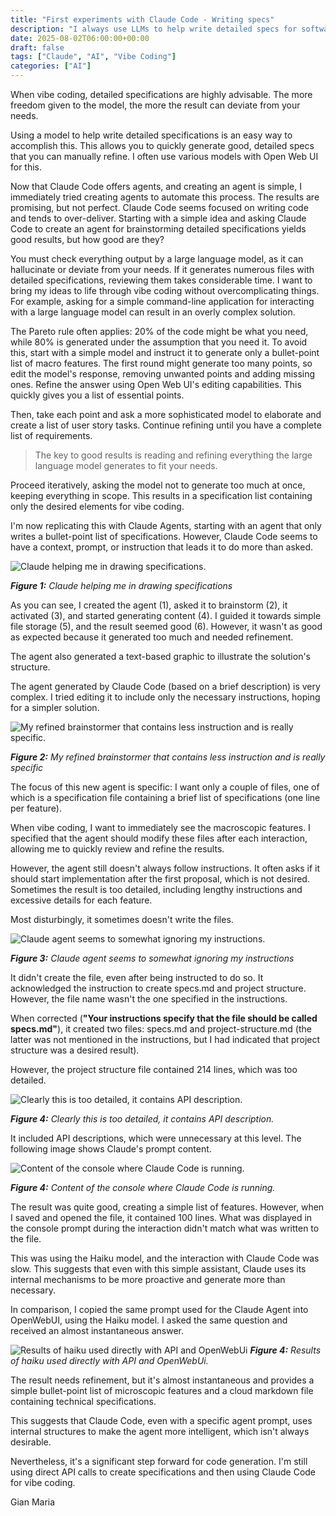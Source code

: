 ```yaml
---
title: "First experiments with Claude Code - Writing specs"
description: "I always use LLMs to help write detailed specs for software I want to create, especially when vibe coding. Claude Code seems promising for creating agents to automate this process."
date: 2025-08-02T06:00:00+00:00
draft: false
tags: ["Claude", "AI", "Vibe Coding"]
categories: ["AI"]
---
```


When vibe coding, detailed specifications are highly advisable. The more freedom given to the model, the more the result can deviate from your needs.

Using a model to help write detailed specifications is an easy way to accomplish this. This allows you to quickly generate good, detailed specs that you can manually refine. I often use various models with Open Web UI for this.

Now that Claude Code offers agents, and creating an agent is simple, I immediately tried creating agents to automate this process. The results are promising, but not perfect. Claude Code seems focused on writing code and tends to over-deliver. Starting with a simple idea and asking Claude Code to create an agent for brainstorming detailed specifications yields good results, but how good are they?

You must check everything output by a large language model, as it can hallucinate or deviate from your needs. If it generates numerous files with detailed specifications, reviewing them takes considerable time. I want to bring my ideas to life through vibe coding without overcomplicating things. For example, asking for a simple command-line application for interacting with a large language model can result in an overly complex solution.

The Pareto rule often applies: 20% of the code might be what you need, while 80% is generated under the assumption that you need it. To avoid this, start with a simple model and instruct it to generate only a bullet-point list of macro features. The first round might generate too many points, so edit the model's response, removing unwanted points and adding missing ones. Refine the answer using Open Web UI's editing capabilities. This quickly gives you a list of essential points.

Then, take each point and ask a more sophisticated model to elaborate and create a list of user story tasks. Continue refining until you have a complete list of requirements.

> The key to good results is reading and refining everything the large language model generates to fit your needs.

Proceed iteratively, asking the model not to generate too much at once, keeping everything in scope. This results in a specification list containing only the desired elements for vibe coding.

I'm now replicating this with Claude Agents, starting with an agent that only writes a bullet-point list of specifications. However, Claude Code seems to have a context, prompt, or instruction that leads it to do more than asked.

![Claude helping me in drawing specifications.](../images/claude-first-interaction.png)

***Figure 1:*** *Claude helping me in drawing specifications*

As you can see, I created the agent (1), asked it to brainstorm (2), it activated (3), and started generating content (4). I guided it towards simple file storage (5), and the result seemed good (6). However, it wasn't as good as expected because it generated too much and needed refinement.

The agent also generated a text-based graphic to illustrate the solution's structure.

The agent generated by Claude Code (based on a brief description) is very complex. I tried editing it to include only the necessary instructions, hoping for a simpler solution.

![My refined brainstormer that contains less instruction and is really specific.](../images/claude-refined-agent.png)

***Figure 2:*** *My refined brainstormer that contains less instruction and is really specific*

The focus of this new agent is specific: I want only a couple of files, one of which is a specification file containing a brief list of specifications (one line per feature).

When vibe coding, I want to immediately see the macroscopic features. I specified that the agent should modify these files after each interaction, allowing me to quickly review and refine the results.

However, the agent still doesn't always follow instructions. It often asks if it should start implementation after the first proposal, which is not desired. Sometimes the result is too detailed, including lengthy instructions and excessive details for each feature.

Most disturbingly, it sometimes doesn't write the files.

![Claude agent seems to somewhat ignoring my instructions.](../images/claude-not-following-instructions.png)

***Figure 3:*** *Claude agent seems to somewhat ignoring my instructions*

It didn't create the file, even after being instructed to do so. It acknowledged the instruction to create specs.md and project structure. However, the file name wasn't the one specified in the instructions.

When corrected (**"Your instructions specify that the file should be called specs.md"**), it created two files: specs.md and project-structure.md (the latter was not mentioned in the instructions, but I had indicated that project structure was a desired result).

However, the project structure file contained 214 lines, which was too detailed.

![Clearly this is too detailed, it contains API description.](../images/claude-overspecification.png)

***Figure 4:*** *Clearly this is too detailed, it contains API description.*

It included API descriptions, which were unnecessary at this level. The following image shows Claude's prompt content.

![Content of the console where Claude Code is running.](../images/claude-prompt-content.png)

***Figure 4:*** *Content of the console where Claude Code is running.*

The result was quite good, creating a simple list of features. However, when I saved and opened the file, it contained 100 lines. What was displayed in the console prompt during the interaction didn't match what was written to the file.

This was using the Haiku model, and the interaction with Claude Code was slow. This suggests that even with this simple assistant, Claude uses its internal mechanisms to be more proactive and generate more than necessary.

In comparison, I copied the same prompt used for the Claude Agent into OpenWebUI, using the Haiku model. I asked the same question and received an almost instantaneous answer.

![Results of haiku used directly with API and OpenWebUi](../images/haiku-results.png)
***Figure 4:*** *Results of haiku used directly with API and OpenWebUi.*

The result needs refinement, but it's almost instantaneous and provides a simple bullet-point list of microscopic features and a cloud markdown file containing technical specifications.

This suggests that Claude Code, even with a specific agent prompt, uses internal structures to make the agent more intelligent, which isn't always desirable.

Nevertheless, it's a significant step forward for code generation. I'm still using direct API calls to create specifications and then using Claude Code for vibe coding.

Gian Maria